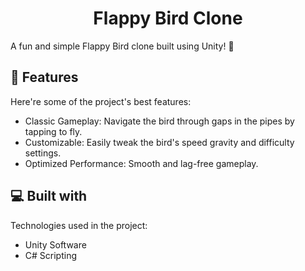 <h1 align="center" id="title">Flappy Bird Clone</h1>

<p id="description">A fun and simple Flappy Bird clone built using Unity! 🚀</p>

<h2>🧐 Features</h2>

Here're some of the project's best features:

*   Classic Gameplay: Navigate the bird through gaps in the pipes by tapping to fly.
*   Customizable: Easily tweak the bird's speed gravity and difficulty settings.
*   Optimized Performance: Smooth and lag-free gameplay.

  
<h2>💻 Built with</h2>

Technologies used in the project:

*   Unity Software
*   C# Scripting




